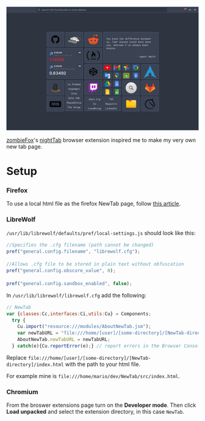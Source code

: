 ![](screenshots/NewTab-v1.0.png)

[zombieFox](https://github.com/zombieFox)'s [nightTab](https://github.com/zombieFox/nightTab) browser extension inspired me to make my very own new tab page.

# Setup

### Firefox 
To use a local html file as the firefox NewTab page, follow [this article](https://peterries.net/blog/firefox-set-file-as-home/).

### LibreWolf
`/usr/lib/librewolf/defaults/pref/local-settings.js` should look like this:
```js
//Specifies the .cfg filename (path cannot be changed)
pref("general.config.filename", "librewolf.cfg");

//Allows .cfg file to be stored in plain text without obfuscation
pref("general.config.obscure_value", 0);

pref("general.config.sandbox_enabled", false);
```

In `/usr/lib/librewolf/librewolf.cfg` add the following:
```js
// NewTab
var {classes:Cc,interfaces:Ci,utils:Cu} = Components;
  try {
    Cu.import("resource:///modules/AboutNewTab.jsm");
    var newTabURL = "file:///home/[user]/[some-directory]/[NewTab-directory]/index.html";
    AboutNewTab.newTabURL = newTabURL;
  } catch(e){Cu.reportError(e);} // report errors in the Browser Console
```
Replace `file:///home/[user]/[some-directory]/[NewTab-directory]/index.html` with the path to your html file.

For example mine is `file:///home/mario/dev/NewTab/src/index.html`.


### Chromium
From the broswer extensions page turn on the **Developer mode**. Then click **Load unpacked** and select the extension directory, in this case `NewTab`. 
